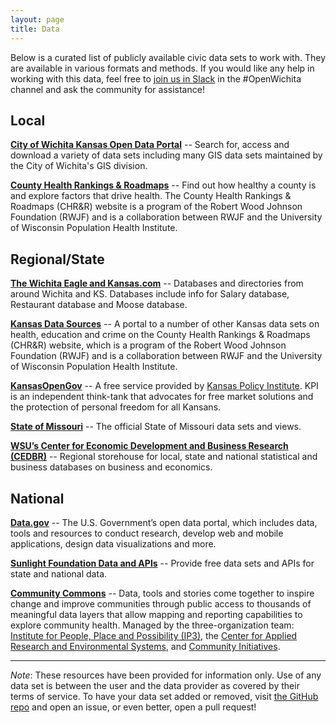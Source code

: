 ```yaml
---
layout: page
title: Data
---
```


Below is a curated list of publicly available civic data sets to work with. They
are available in various formats and methods. If you would like any help in
working with this data, feel free to [join us in
Slack](http://devict-slackin.herokuapp.com) in the #OpenWichita channel and ask the community for
assistance!

## Local

**[City of Wichita Kansas Open Data Portal](http://opendata.wichita.gov)**
-- Search for, access and download a variety of data sets including many
GIS data sets maintained by the City of Wichita's GIS division.

**[County Health Rankings &
Roadmaps](http://www.countyhealthrankings.org/app)** --
Find out how healthy a county is and explore factors that drive health. The
County Health Rankings & Roadmaps (CHR&R) website is a program of the Robert
Wood Johnson Foundation (RWJF) and is a collaboration between RWJF and the
University of Wisconsin Population Health Institute.

## Regional/State

**[The Wichita Eagle and
Kansas.com](http://kansas.com/site-services/databases)** -- Databases and
directories from around Wichita and KS. Databases include info for Salary
database, Restaurant database and Moose database.

**[Kansas Data
Sources](http://www.countyhealthrankings.org/using-the-rankings-data/finding-more-data/kansas)**
-- A portal to a number of other Kansas data sets on health, education and crime
on the County Health Rankings & Roadmaps (CHR&R) website, which is a program of
the Robert Wood Johnson Foundation (RWJF) and is a collaboration between RWJF
and the University of Wisconsin Population Health Institute.

**[KansasOpenGov](http://www.kansasopengov.org/)** -- A free service provided by
[Kansas Policy Institute](http://www.kansaspolicy.org/).  KPI is an independent
think-tank that advocates for free market solutions and the protection of
personal freedom for all Kansans.

**[State of Missouri](https://data.mo.gov/)** -- The official State of Missouri
data sets and views.

**[WSU’s Center for Economic Development and Business Research
(CEDBR)](http://www.cedbr.org/index.php?option=com_content&view=article&id=719&Itemid=77)**
-- Regional storehouse for local, state and national statistical and business
databases on business and economics.

## National

**[Data.gov](http://data.gov/)** -- The U.S. Government’s open data portal,
which includes data, tools and resources to conduct research, develop web and
mobile applications, design data visualizations and more.

**[Sunlight Foundation Data and APIs](http://sunlightfoundation.com/api/)** --
Provide free data sets and APIs for state and national data.

**[Community Commons](http://www.communitycommons.org/maps-data/)** -- Data,
tools and stories come together to inspire change and improve communities
through public access to thousands of meaningful data layers that allow mapping
and reporting capabilities to explore community health. Managed by the
three-organization team: [Institute for People, Place and Possibility
(IP3)](http://www.i-p3.org/), the [Center for Applied Research and Environmental
Systems](http://www.cares.missouri.edu/), and [Community
Initiatives](http://www.communityinitiatives.com/).

---

_Note_: These resources have been provided for information only. Use of any data
set is between the user and the data provider as covered by their terms of
service. To have your data set added or removed, visit [the GitHub
repo](https://github.com/openwichita/openwichita.org/issues) and open an issue,
or even better, open a pull request!
